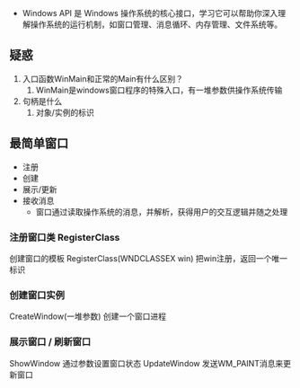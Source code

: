 - Windows API 是 Windows 操作系统的核心接口，学习它可以帮助你深入理解操作系统的运行机制，如窗口管理、消息循环、内存管理、文件系统等。
## 疑惑
1. 入口函数WinMain和正常的Main有什么区别？
	1. WinMain是windows窗口程序的特殊入口，有一堆参数供操作系统传输
2. 句柄是什么
	1. 对象/实例的标识

## 最简单窗口
- 注册
- 创建
- 展示/更新
- 接收消息
	- 窗口通过读取操作系统的消息，并解析，获得用户的交互逻辑并随之处理
### 注册窗口类 RegisterClass
创建窗口的模板
RegisterClass(WNDCLASSEX win) 把win注册，返回一个唯一标识

### 创建窗口实例 
CreateWindow(一堆参数) 创建一个窗口进程

### 展示窗口 / 刷新窗口
ShowWindow
通过参数设置窗口状态
UpdateWindow
发送WM_PAINT消息来更新窗口
